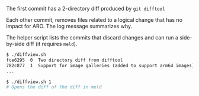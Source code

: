 The first commit has a 2-directory diff produced by `git difftool`

Each other commit, removes files related to a logical change that has no impact for ARO. The log message summarizes why.

The helper script lists the commits that discard changes and can run a side-by-side diff (it requires `meld`).

```sh
$ ./diffview.sh
fce6295  0  Two directory diff from difftool
782c877  1  Support for image galleries (added to support arm64 images) openshift/installer@2612078
...

$ ./diffview.sh 1
# Opens the diff of the diff in meld
```

